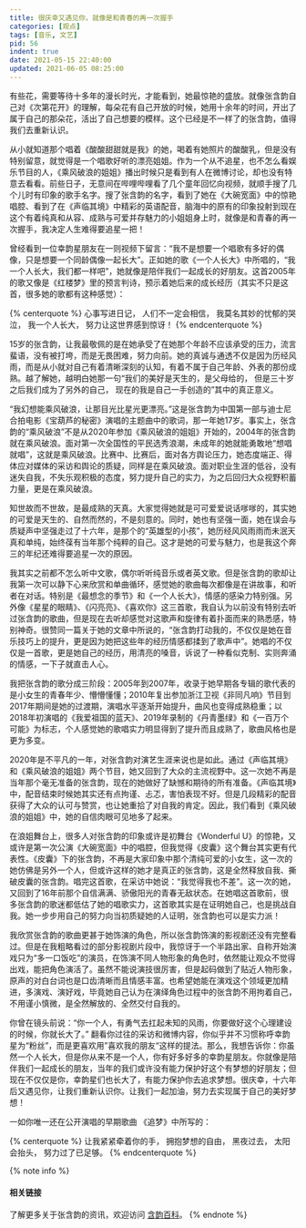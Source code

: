 ```yaml
---
title: 很庆幸又遇见你，就像是和青春的再一次握手
categories: [观点]
tags: [音乐, 文艺]
pid: 56
indent: true
date: 2021-05-15 22:40:00
updated: 2021-06-05 08:25:00
---
```


有些花，需要等待十多年的漫长时光，才能看到，她最惊艳的盛放。就像张含韵自己对《次第花开》的理解，每朵花有自己开放的时候，她用十余年的时间，开出了属于自己的那朵花，活出了自己想要的模样。这个已经是不一样了的张含韵，值得我们去重新认识。
<!-- more -->

从小就知道那个唱着《酸酸甜甜就是我》的她，喝着有她照片的酸酸乳，但是没有特别留意，就觉得是一个唱歌好听的漂亮姐姐。作为一个从不追星，也不怎么看娱乐节目的人，《乘风破浪的姐姐》播出时候只是看到有人在微博讨论，却也没有特意去看看。前些日子，无意间在哔哩哔哩看了几个童年回忆向视频，就顺手搜了几个儿时有印象的歌手名字。搜了张含韵的名字，看到了她在《大碗宽面》中的惊艳唱腔、看到了在《声临其境》中精彩的英语配音，脑海中的原有的印象投射到现在这个有着纯真和从容、成熟与可爱并存魅力的小姐姐身上时，就像是和青春的再一次握手，我决定人生难得要追星一把！

曾经看到一位幸韵星朋友在一则视频下留言：“我不是想要一个唱歌有多好的偶像，只是想要一个同龄偶像一起长大”。正如她的歌《一个人长大》中所唱的，“我一个人长大，我们都一样吧”，她就像是陪伴我们一起成长的好朋友。这首2005年的歌又像是《红楼梦》里的预言判诗，预示着她后来的成长经历（其实不只是这首，很多她的歌都有这种感觉）：

{% centerquote %}
心事写进日记，
人们不一定会相信，
我莫名其妙的忧郁的哭泣，
我一个人长大，
努力让这世界感到惊讶！
{% endcenterquote %}

15岁的张含韵，让我最敬佩的是在她承受了在她那个年龄不应该承受的压力，流言蜚语，没有被打垮，而是无畏困难，努力向前。她的真诚与通透不仅是因为历经风雨，而是从小就对自己有着清晰深刻的认知，有着不属于自己年龄、外表的那份成熟。越了解她，越明白她那一句“我们的美好是天生的，是父母给的， 但是三十岁之后我们成为了另外的自己， 现在的我是自己一手创造的”其中的真正意义。

“我幻想能乘风破浪，让那目光比星光更漂亮。”这是张含韵为中国第一部与迪士尼合拍电影《宝葫芦的秘密》演唱的主题曲中的歌词，那一年她17岁。事实上，张含韵的“乘风破浪”不是从2020年参加《乘风破浪的姐姐》开始的，2004年的张含韵就在乘风破浪。面对第一次全国性的平民选秀浪潮，未成年的她就能勇敢地“想唱就唱”，这就是乘风破浪。比赛中、比赛后，面对各方舆论压力，她态度端正、得体应对媒体的采访和舆论的质疑，同样是在乘风破浪。面对职业生涯的低谷，没有迷失自我，不失乐观积极的态度，努力提升自己的实力，为之后回归大众视野积蓄力量，更是在乘风破浪。

知世故而不世故，是最成熟的天真。大家觉得她就是可可爱爱说话嗲嗲的，其实她的可爱是天生的、自然而然的，不是刻意的。同时，她也有坚强一面，她在误会与质疑声中坚强走过了十六年，是那个的“英雄型的小孩”，她历经风风雨雨而未泯天真和单纯，始终葆有当年那个纯粹的自己。这才是她的可爱与魅力，也是我这个奔三的年纪还难得要追星一次的原因。

我其实之前都不怎么听中文歌，偶尔听听纯音乐或者英文歌。但是张含韵的歌却让我第一次可以静下心来欣赏和单曲循环，感觉她的歌曲每次都像是在讲故事，和听者在对话。特别是《最想念的季节》和《一个人长大》，情感的感染力特别强。另外像《星星的眼睛》、《闪亮亮》、《喜欢你》这三首歌，我自认为以前没有特别去听过张含韵的歌曲，但是现在去听却感觉对这歌声和旋律有着扑面而来的熟悉感，特别神奇。很赞同一篇关于她的文章中所说的，“张含韵打动我的，不仅仅是她在音乐技巧上的提升，更是因为她把这些年的经历情感都揉到了歌声中”。她唱的不仅仅是一首歌，更是她自己的经历，用清亮的嗓音，诉说了一种看似克制、实则奔涌的情感，一下子就直击人心。

我把张含韵的歌分成三阶段：2005年到2007年，收录于她早期各专辑的歌代表的是小女生的青春年少、懵懵懂懂；2010年复出参加浙江卫视《非同凡响》节目到2017年期间是她的过渡期，演唱水平逐渐开始提升，曲风也变得成熟稳重；以2018年初演唱的《我爱祖国的蓝天》、2019年录制的《丹青墨绿》和《一百万个可能》为标志，个人感觉她的歌唱实力明显得到了提升而且成熟了，歌曲风格也是更为多变。

2020年是不平凡的一年，对张含韵对演艺生涯来说也是如此。通过《声临其境》和《乘风破浪的姐姐》两个节目，她又回到了大众的主流视野中。这一次她不再是当年那个毫无准备的张含韵，现在的她做好了缺憾和期待的所有准备。《声临其境》中，配音结束时候她其实还有点拘谨、忐忑，害怕表现不好。但是几段精彩的配音获得了大众的认可与赞赏，也让她重拾了对自我的肯定。因此，我们看到《乘风破浪的姐姐》中，她的自信肉眼可见地多了起来。

在浪姐舞台上，很多人对张含韵的印象或许是初舞台《Wonderful U》的惊艳，又或许是第一次公演《大碗宽面》中的唱腔，但我觉得《皮囊》这个舞台其实更有代表性。《皮囊》下的张含韵，不再是大家印象中那个清纯可爱的小女生，这一次的她仿佛是另外一个人，但或许这样的她才是真正的张含韵，这是全然释放自我、撕破皮囊的张含韵。唱完这首歌，在采访中她说：“我觉得我也不差”。这一次的她，又回到了16年前那个自信满满、骄傲阳光的青春无敌状态。在她唱这首歌前，很多张含韵的歌迷都低估了她的唱歌实力，这首歌其实是在证明她自己，也是挑战自我。她一步步用自己的努力向当初质疑她的人证明，张含韵也可以是实力派！

我欣赏张含韵的歌曲更甚于她饰演的角色，所以张含韵饰演的影视剧还没有完整看过。但是在我粗略看过的部分影视剧片段中，我惊讶于一个半路出家、自称开始演戏只为“多一口饭吃”的演员，在饰演不同人物形象的角色时，依然能让观众不觉得出戏，能把角色演活了。虽然不能说演技很厉害，但是起码做到了贴近人物形象，原声的对白台词也是口齿清晰而且情感丰富。也希望她能在演戏这个领域更加精进，多演戏、演好戏，毕竟她自己认为在演绎角色过程中的张含韵不用拘着自己，不用谨小慎微，是全然解放的、全然交付自我的。

你曾在镜头前说：“你一个人，有勇气去扛起未知的风雨，你要做好这个心理建设的时候，你就长大了。” 翻看你过往的采访和微博内容，你似乎并不习惯称呼幸韵星为“粉丝”，而是更喜欢用”喜欢我的朋友“这样的提法。那么，我想告诉你：你虽然一个人长大，但是你从来不是一个人，你有好多好多的幸韵星朋友。你就像是陪伴我们一起成长的朋友，当年的我们或许没有能力保护好这个有梦想的好朋友；但现在不仅仅是你，幸韵星们也长大了，有能力保护你去追求梦想。很庆幸，十六年后又遇见你，让我们重新认识你。让我们一起加油，努力去实现属于自己的美好梦想！

一如你唯一还在公开演唱的早期歌曲 《追梦》中所写的：

{% centerquote %}
让我紧紧牵着你的手，
拥抱梦想的自由，
黑夜过去，
太阳会抬头，
努力过了已足够。
{% endcenterquote %}

{% note info %}
#### 相关链接
了解更多关于张含韵的资讯，欢迎访问 [含韵百科](https://hanyun.pinlyu.com)。
{% endnote %}